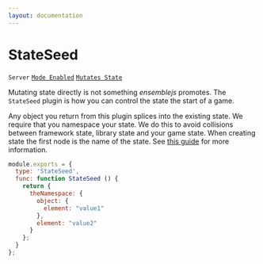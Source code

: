 ```yaml
---
layout: documentation
---
```


# StateSeed
`Server` [`Mode Enabled`](/docs/guides/restricted-execution.html) [`Mutates State`](/docs/guides/state.html)

Mutating state directly is not something *ensemblejs* promotes. The `StateSeed` plugin is how you can control the state the start of a game.

Any object you return from this plugin splices into the existing state. We require that you namespace your state. We do this to avoid collisions between framework state, library state and your game state. When creating state the first node is the name of the state. See [this guide](/docs/guides/state.html) for more information.

~~~javascript
module.exports = {
  type: 'StateSeed',
  func: function StateSeed () {
    return {
      theNamespace: {
        object: {
          element: "value1"
        },
        element: "value2"
      }
    };
  }
};
~~~